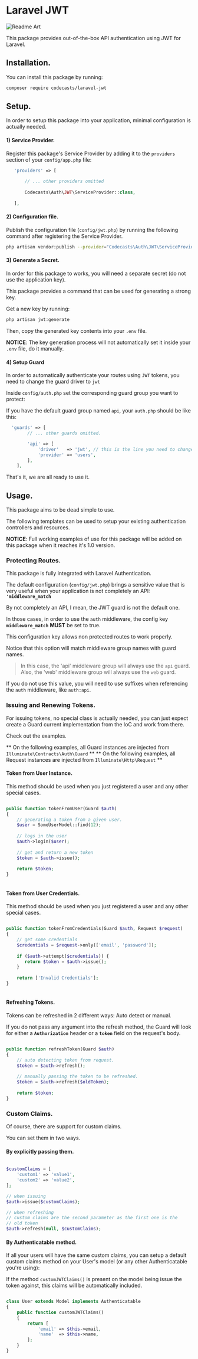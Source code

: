 # Laravel JWT

![Readme Art](http://imageshack.com/a/img922/4489/tftxQ1.png)

This package provides out-of-the-box API authentication using JWT for Laravel.

## Installation.

You can install this package by running:

```bash
composer require codecasts/laravel-jwt
```

## Setup.

In order to setup this package into your application, minimal configuration 
is actually needed.

#### 1) Service Provider.

Register this package's Service Provider by adding it to the `providers` 
section of your `config/app.php` file:

```php
   'providers' => [
       
       // ... other providers omitted
       
       Codecasts\Auth\JWT\ServiceProvider::class,
   
   ],
```

#### 2) Configuration file.

Publish the configuration file (`config/jwt.php`) by running the
following command after registering the Service Provider.

```bash
php artisan vendor:publish --provider="Codecasts\Auth\JWT\ServiceProvider"
```

#### 3) Generate a Secret.

In order for this package to works, you will need a separate secret
(do not use the application key).

This package provides a command that can be used for generating a strong key.

Get a new key by running:

```bash
php artisan jwt:generate
```

Then, copy the generated key contents into your `.env` file.

**NOTICE**: The key generation process will not automatically
set it inside your `.env` file, do it manually.

#### 4) Setup Guard

In order to automatically authenticate your routes using `JWT` tokens,
you need to change the guard driver to `jwt`

Inside `config/auth.php` set the corresponding guard group you want to protect:

If you have the default guard group named `api`, your `auth.php` 
should be like this:

```php
  'guards' => [
        // ... other guards omitted.

        'api' => [
            'driver'   => 'jwt', // this is the line you need to change.
            'provider' => 'users',
        ],
    ],
```

That's it, we are all ready to use it.



## Usage.

This package aims to be dead simple to use. 

The following templates can be used to setup your existing
authentication controllers and resources.

**NOTICE**: Full working examples of use for this package
will be added on this package when it reaches it's 1.0 version.

### Protecting Routes.

This package is fully integrated with Laravel Authentication.

The default configuration (`config/jwt.php`) brings a sensitive value that
is very useful when your application is not completely an API: **`'middleware_match`**

By not completely an API, I mean, the JWT guard is not the default one.

In those cases, in order to use the `auth` middleware, the config key
**`middleware_match`** **MUST** be set to true.

This configuration key allows non protected routes to work properly.

Notice that this option will match middleware group names with guard names.

> In this case, the 'api' middleware group will always use the `api` guard.
> Also, the 'web' middleware group will always use the `web` guard.

If you do not use this value, you will need to use suffixes when referencing the
`auth` middleware, like `auth:api`.


### Issuing and Renewing Tokens.

For issuing tokens, no special class is actually needed, 
you can just expect create a Guard current implementation from the IoC and work from there.

Check out the examples.


** On the following examples, all Guard instances are injected from `Illuminate\Contracts\Auth\Guard` **
** On the following examples, all Request instances are injected from  `Illuminate\Http\Request` **

#### Token from User Instance.

This method should be used when you just registered a user and any other 
special cases.

```php

public function tokenFromUser(Guard $auth)
{
    // generating a token from a given user.
    $user = SomeUserModel::find(12);
    
    // logs in the user
    $auth->login($user);
    
    // get and return a new token
    $token = $auth->issue();
    
    return $token;
}
   
```

#### Token from User Credentials.

This method should be used when you just registered a user and any other 
special cases.

```php

public function tokenFromCredentials(Guard $auth, Request $request)
{
    // get some credentials
    $credentials = $request->only(['email', 'password']);
    
    if ($auth->attempt($credentials)) {
       return $token = $auth->issue();
    }
    
    return ['Invalid Credentials'];
}
   
```

#### Refreshing Tokens.

Tokens can be refreshed in 2 different ways: Auto detect or manual.

If you do not pass any argument into the refresh method, the Guard will
look for either a **`Authorization`** header or a **`token`** field on the 
request's body.

```php

public function refreshToken(Guard $auth)
{
    // auto detecting token from request.
    $token = $auth->refresh();
    
    // manually passing the token to be refreshed.
    $token = $auth->refresh($oldToken);
    
    return $token;
}
```

### Custom Claims.

Of course, there are support for custom claims.

You can set them in two ways.

#### By explicitly passing them.

```php

$customClaims = [
    'custom1' => 'value1',
    'custom2' => 'value2',
];

// when issuing
$auth->issue($customClaims);

// when refreshing
// custom claims are the second parameter as the first one is the
// old token
$auth->refresh(null, $customClaims);

```

#### By Authenticatable method.

If all your users will have the same custom claims, you can setup a default
custom claims method on your User's model (or any other Authenticatable you're using):

If the method `customJWTClaims()` is present on the model being issue the token against,
this claims will be automatically included.

```php

class User extends Model implements Authenticatable
{
    public function customJWTClaims()
    {
        return [
            'email' => $this->email,
            'name'  => $this->name,
        ];
    }
}




```
